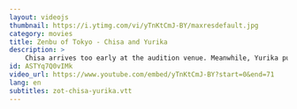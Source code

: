 ```yaml
---
layout: videojs
thumbnail: https://i.ytimg.com/vi/yTnKtCmJ-BY/maxresdefault.jpg
category: movies
title: Zenbu of Tokyo - Chisa and Yurika
description: >
    Chisa arrives too early at the audition venue. Meanwhile, Yurika pushes through with her Tokyo speed run.
id: ASTYq7Q0vIMk
video_url: https://www.youtube.com/embed/yTnKtCmJ-BY?start=0&end=71
lang: en
subtitles: zot-chisa-yurika.vtt
---
```

